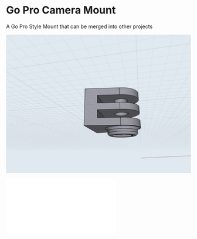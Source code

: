 # Go Pro Camera Mount

A Go Pro Style Mount that can be merged into other projects

![gopro mount 3](images/gopro_mount_3.PNG)

![gopor mount 3](gopro_mount_3.stl)